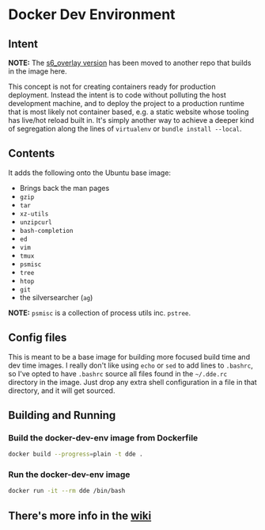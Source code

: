 # Docker Dev Environment

## Intent

__NOTE:__ The [s6\_overlay version](https://github.com/blitterated/docker-dev-env-s6) has been moved to another repo that builds in the image here.

This concept is not for creating containers ready for production deployment. Instead the intent is to code without polluting the host development machine, and to deploy the project to a production runtime that is most likely not container based, e.g. a static website whose tooling has live/hot reload built in. It's simply another way to achieve a deeper kind of segregation along the lines of `virtualenv` or `bundle install --local`.

## Contents

It adds the following onto the Ubuntu base image:

   * Brings back the man pages
   * `gzip`
   * `tar`
   * `xz-utils`
   * `unzipcurl`
   * `bash-completion`
   * `ed`
   * `vim`
   * `tmux`
   * `psmisc`
   * `tree`
   * `htop`
   * `git`
   * the silversearcher (`ag`)

__NOTE:__ `psmisc` is a collection of process utils inc. `pstree`.

## Config files

This is meant to be a base image for building more focused build time and dev time images. I really don't like using `echo` or `sed` to add lines to `.bashrc`, so I've opted to have `.bashrc` source all files found in the `~/.dde.rc` directory in the image. Just drop any extra shell configuration in a file in that directory, and it will get sourced.

## Building and Running

### Build the docker-dev-env image from Dockerfile

```sh
docker build --progress=plain -t dde .
```

### Run the docker-dev-env image

```sh
docker run -it --rm dde /bin/bash
```

##  There's more info in the [wiki](https://github.com/blitterated/docker_dev_env/wiki)
